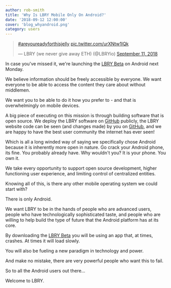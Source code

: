 ```yaml
---
author: rob-smith
title: 'Why Is LBRY Mobile Only On Android?'
date: '2018-09-12 12:00:00'
cover: 'blog_whyandroid.png'
category: users
---
```


> [#areyoureadyforthisjelly](https://twitter.com/hashtag/areyoureadyforthisjelly) [pic.twitter.com/urXNtw1IQk](https://t.co/urXNtw1IQk)
>
> — LBRY (we never give away ETH) (@LBRYio) [September 11, 2018](https://twitter.com/LBRYio/status/1039532032781635586)

In case you've missed it, we're launching the [LBRY Beta](/get?auto=1) on Android next Monday.

We believe information should be freely accessible by everyone. We want everyone to be able to access the content they care about without middlemen.

We want you to be able to do it how you prefer to - and that is overwhelmingly on mobile devices.

A big piece of executing on this mission is through building software that is open source. We deploy the LBRY software on [GitHub](https://github.com/lbryio) publicly, the LBRY website code can be seen (and changes made) by you on [GitHub](https://github.com/lbryio/lbry.com), and we are happy to have the best user community the internet has ever seen!

Which is all a long winded way of saying we specifically chose Android because it is inherently more open in nature. Go crack your Android phone, its fine. You probably already have. Why wouldn't you? It is your phone. You own it.

We take every opportunity to support open source development, higher functioning user experience, and limiting control of centralized entities.

Knowing all of this, is there any other mobile operating system we could start with?

There is only Android.

We want LBRY to be in the hands of people who are advanced users, people who have technologically sophisticated taste, and people who are willing to help build the type of future that the Android platform has at its core.

By downloading the [LBRY Beta](/get?auto=1) you will be using an app that, at times, crashes. At times it will load slowly.

You will also be fueling a new paradigm in technology and power.

And make no mistake, there are very powerful people who want this to fail.

So to all the Android users out there...

Welcome to LBRY.
